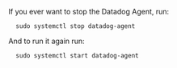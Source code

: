   If you ever want to stop the Datadog Agent, run:

      sudo systemctl stop datadog-agent

  And to run it again run:

      sudo systemctl start datadog-agent
